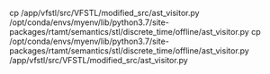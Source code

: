 cp /app/vfstl/src/VFSTL/modified_src/ast_visitor.py /opt/conda/envs/myenv/lib/python3.7/site-packages/rtamt/semantics/stl/discrete_time/offline/ast_visitor.py
cp /opt/conda/envs/myenv/lib/python3.7/site-packages/rtamt/semantics/stl/discrete_time/offline/ast_visitor.py /app/vfstl/src/VFSTL/modified_src/ast_visitor.py